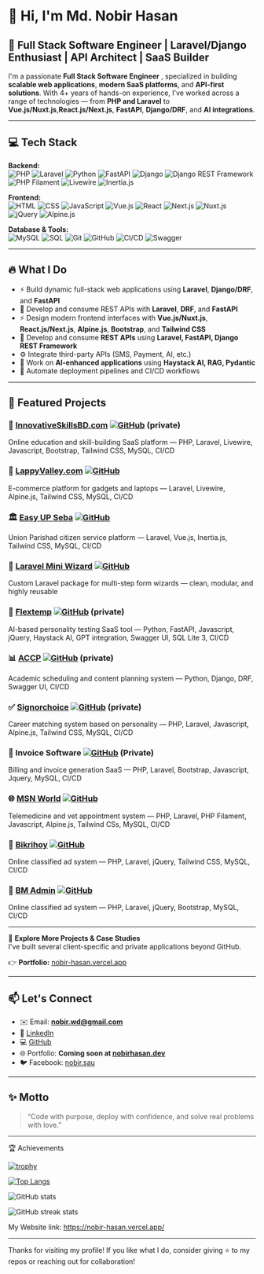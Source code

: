 # 👋 Hi, I'm Md. Nobir Hasan

## 🚀 Full Stack Software Engineer | Laravel/Django Enthusiast | API Architect | SaaS Builder

I'm a passionate **Full Stack Software Engineer** , specialized in building **scalable web applications**, **modern SaaS platforms**, and **API-first solutions**. With 4+ years of hands-on experience, I’ve worked across a range of technologies — from **PHP and Laravel** to **Vue.js/Nuxt.js**,**React.js/Next.js**, **FastAPI**, **Django/DRF**, and **AI integrations**.

---

## 💻 Tech Stack

**Backend:**  
![PHP](https://img.shields.io/badge/-PHP-777?style=flat&logo=php) ![Laravel](https://img.shields.io/badge/-Laravel-red?style=flat&logo=laravel) ![Python](https://img.shields.io/badge/-Python-3776AB?style=flat&logo=python) ![FastAPI](https://img.shields.io/badge/-FastAPI-009688?style=flat&logo=fastapi) ![Django](https://img.shields.io/badge/-Django-092E20?style=flat&logo=django) ![Django REST Framework](https://img.shields.io/badge/-DRF-ff1709?style=flat&logo=django) ![PHP Filament](https://img.shields.io/badge/-FilamentPHP-4e5d94?style=flat) ![Livewire](https://img.shields.io/badge/-Livewire-blueviolet?style=flat) ![Inertia.js](https://img.shields.io/badge/-Inertia.js-3c3c3c?style=flat)

**Frontend:**  
![HTML](https://img.shields.io/badge/-HTML5-E34F26?style=flat&logo=html5) ![CSS](https://img.shields.io/badge/-CSS3-1572B6?style=flat&logo=css3) ![JavaScript](https://img.shields.io/badge/-JavaScript-F7DF1E?style=flat&logo=javascript) ![Vue.js](https://img.shields.io/badge/-Vue.js-4FC08D?style=flat&logo=vue.js) ![React](https://img.shields.io/badge/-React-61DAFB?style=flat&logo=react) ![Next.js](https://img.shields.io/badge/-Next.js-black?style=flat&logo=next.js) ![Nuxt.js](https://img.shields.io/badge/-Nuxt.js-00C58E?style=flat&logo=nuxt.js) ![jQuery](https://img.shields.io/badge/-jQuery-0769AD?style=flat&logo=jquery) ![Alpine.js](https://img.shields.io/badge/-Alpine.js-8BC0D0?style=flat)

**Database & Tools:**  
![MySQL](https://img.shields.io/badge/-MySQL-4479A1?style=flat&logo=mysql) ![SQL](https://img.shields.io/badge/-SQL-003B57?style=flat&logo=database) ![Git](https://img.shields.io/badge/-Git-F05032?style=flat&logo=git) ![GitHub](https://img.shields.io/badge/-GitHub-181717?style=flat&logo=github) ![CI/CD](https://img.shields.io/badge/-CI%2FCD-0A0A0A?style=flat&logo=github-actions) ![Swagger](https://img.shields.io/badge/-Swagger-85EA2D?style=flat&logo=swagger)

---

## 🔥 What I Do
- ⚡ Build dynamic full-stack web applications using **Laravel**, **Django/DRF**, and **FastAPI**
- 🚀 Develop and consume REST APIs with **Laravel**, **DRF**, and **FastAPI**
- ⚡ Design modern frontend interfaces with **Vue.js/Nuxt.js**, **React.js/Next.js**, **Alpine.js**, **Bootstrap**, and **Tailwind CSS**
- 🔗 Develop and consume **REST APIs** using **Laravel, FastAPI, Django REST Framework**
- ⚙️ Integrate third-party APIs (SMS, Payment, AI, etc.)
- 🧠 Work on **AI-enhanced applications** using **Haystack AI, RAG, Pydantic**
- 🚀 Automate deployment pipelines and CI/CD workflows

---

## 🌟 Featured Projects

### 🚀 [InnovativeSkillsBD.com](https://innovativeskillsbd.com)  [![GitHub](https://img.shields.io/badge/🔗%20GitHub-181717?style=flat&logo=github)](https://github.com/Innovative-Skills-Ltd/innovativeskills-bd) (private)
Online education and skill-building SaaS platform — PHP, Laravel, Livewire, Javascript, Bootstrap, Tailwind CSS, MySQL, CI/CD

### 🛒 [LappyValley.com](https://lappyvalley.com) [![GitHub](https://img.shields.io/badge/🔗%20GitHub-181717?style=flat&logo=github)](https://github.com/md-nobir-hasan/Lappy-Valley)
E-commerce platform for gadgets and laptops — Laravel, Livewire, Alpine.js, Tailwind CSS, MySQL, CI/CD

### 🏛️ [Easy UP Seba](https://github.com/md-nobir-hasan/easy-up-seba) [![GitHub](https://img.shields.io/badge/🔗%20GitHub-181717?style=flat&logo=github)](https://github.com/md-nobir-hasan/easy-up-seba)
Union Parishad citizen service platform — Laravel, Vue.js, Inertia.js, Tailwind CSS, MySQL, CI/CD

### 🧩 [Laravel Mini Wizard](https://github.com/md-nobir-hasan/laravel-mini-wizard) [![GitHub](https://img.shields.io/badge/🔗%20GitHub-181717?style=flat&logo=github)](https://github.com/md-nobir-hasan/laravel-mini-wizard)
Custom Laravel package for multi-step form wizards — clean, modular, and highly reusable

### 🧠 [Flextemp](https://personalitytest.innovativeskillsbd.com/) [![GitHub](https://img.shields.io/badge/🔗%20GitHub-181717?style=flat&logo=github)](https://github.com/md-nobir-hasan/fastapi-personality-test) (private)
AI-based personality testing SaaS tool — Python, FastAPI, Javascript, jQuery, Haystack AI, GPT integration, Swagger UI, SQL Lite 3, CI/CD

### 📊 [ACCP](https://accp.mibpromotions.com/) [![GitHub](https://img.shields.io/badge/🔗%20GitHub-181717?style=flat&logo=github)](https://github.com/Innovative-Skills-Ltd/Accp-Backend) (private)
Academic scheduling and content planning system — Python, Django, DRF, Swagger UI, CI/CD

### ✅ [Signorchoice](https://signorchoice.com/) [![GitHub](https://img.shields.io/badge/🔗%20GitHub-181717?style=flat&logo=github)](https://github.com/md-nobir-hasan/signorchoice) (private)
Career matching system based on personality — PHP, Laravel, Javascript, Alpine.js, Tailwind CSS, MySQL, CI/CD

### 🧾 Invoice Software [![GitHub](https://img.shields.io/badge/🔗%20GitHub-181717?style=flat&logo=github)](https://github.com/md-nobir-hasan/invoice-software) (Private)
Billing and invoice generation SaaS — PHP, Laravel, Bootstrap, Javascript, Jquery, MySQL, CI/CD

### 🌐 [MSN World](https://msnworld.net/) [![GitHub](https://img.shields.io/badge/🔗%20GitHub-181717?style=flat&logo=github)](https://github.com/md-nobir-hasan/msnworld.net)
Telemedicine and vet appointment system — PHP, Laravel, PHP Filament, Javascript, Alpine.js, Tailwind CSs, MySQL, CI/CD

### 📁 [Bikrihoy](https://bikrihoy.com/) [![GitHub](https://img.shields.io/badge/🔗%20GitHub-181717?style=flat&logo=github)](https://github.com/md-nobir-hasan/bikrihoy.com)
Online classified ad system — PHP, Laravel, jQuery, Tailwind CSS, MySQL, CI/CD


### 📁 [BM Admin](https://ads.e-businessclinic.com/) [![GitHub](https://img.shields.io/badge/🔗%20GitHub-181717?style=flat&logo=github)](https://github.com/md-nobir-hasan/bm-admin)
Online classified ad system — PHP, Laravel, jQuery, Bootstrap, MySQL, CI/CD



---


🔎 **Explore More Projects & Case Studies**  
I've built several client-specific and private applications beyond GitHub.  

👉 **Portfolio:** [nobir-hasan.vercel.app](https://nobir-hasan.vercel.app)

---

## 📫 Let's Connect

- ✉️ Email: **nobir.wd@gmail.com**  
- 💼 [LinkedIn](https://www.linkedin.com/in/md-nobir-hasan)  
- 💻 [GitHub](https://github.com/md-nobir-hasan)  
- 🌐 Portfolio: **Coming soon at [nobirhasan.dev](https://nobirhasan.dev)**  
- 🐦 Facebook: [nobir.sau](https://www.facebook.com/nobir.sau)

---

## ✨ Motto

> “Code with purpose, deploy with confidence, and solve real problems with love.”





---



🏆 Achievements

[![trophy](https://github-profile-trophy.vercel.app/?username=Md-Nobir-Hasan)](https://github.com/ryo-ma/github-profile-trophy)

[![Top Langs](https://github-readme-stats.vercel.app/api/top-langs/?username=Md-Nobir-Hasan)](https://github.com/anuraghazra/github-readme-stats)

![GitHub stats](https://github-readme-stats.vercel.app/api?username=Md-Nobir-Hasan&show_icons=true)  


![GitHub streak stats](https://github-readme-streak-stats.herokuapp.com/?user=Md-Nobir-Hasan)  


My Website link: https://nobir-hasan.vercel.app/

---

Thanks for visiting my profile! If you like what I do, consider giving ⭐ to my repos or reaching out for collaboration!
